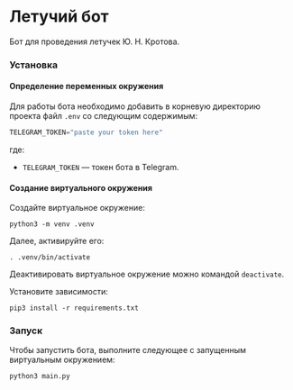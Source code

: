 # Летучий бот

Бот для проведения летучек Ю. Н. Кротова.

### Установка

#### Определение переменных окружения

Для работы бота необходимо добавить в корневую директорию проекта файл `.env`
со следующим содержимым:

```python
TELEGRAM_TOKEN="paste your token here"
```

где:
* `TELEGRAM_TOKEN` &mdash; токен бота в Telegram.


#### Создание виртуального окружения

Создайте виртуальное окружение:

```shell
python3 -m venv .venv
```

Далее, активируйте его:

```shell
. .venv/bin/activate
```

Деактивировать виртуальное окружение можно командой `deactivate`.

Установите зависимости:

```shell
pip3 install -r requirements.txt
```

### Запуск

Чтобы запустить бота, выполните следующее с запущенным виртуальным окружением:

```shell
python3 main.py
```
